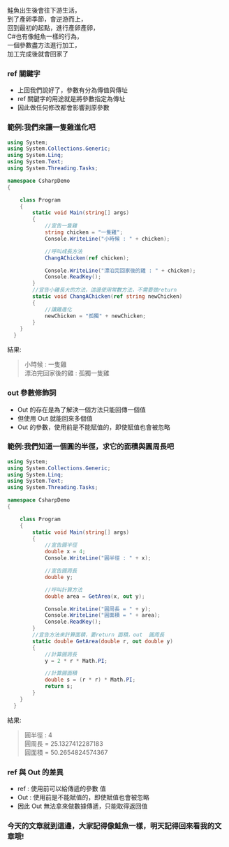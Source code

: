 鮭魚出生後會往下游生活，\
到了產卵季節，會逆游而上，\
回到最初的起點，進行產卵產卵，\
C#也有像鮭魚一樣的行為，\
一個參數盡方法進行加工，\
加工完成後就會回家了

### ref 關鍵字

- 上回我們說好了，參數有分為傳值與傳址
- ref 關鍵字的用途就是將參數指定為傳址
- 因此做任何修改都會影響到原參數

### 範例:我們來讓一隻雞進化吧

```csharp
using System;
using System.Collections.Generic;
using System.Linq;
using System.Text;
using System.Threading.Tasks;

namespace CsharpDemo
{

    class Program
    {
        static void Main(string[] args)
        {
            //宣告一隻雞
            string chicken = "一隻雞";
            Console.WriteLine("小時候 : " + chicken);

            //呼叫成長方法
            ChangAChicken(ref chicken);

            Console.WriteLine("漂泊完回家後的雞 : " + chicken);
            Console.ReadKey();
        }
        //宣告小雞長大的方法，這邊使用常數方法，不需要做return
        static void ChangAChicken(ref string newChicken)
        {
            //讓雞進化
            newChicken = "孤獨" + newChicken;
        }
    }
  }
```

結果:

> 小時候 : 一隻雞\
> 漂泊完回家後的雞 : 孤獨一隻雞

### out 參數修飾詞

- Out 的存在是為了解決一個方法只能回傳一個值
- 但使用 Out 就能回來多個值
- Out 的參數，使用前是不能賦值的，即使賦值也會被忽略

### 範例:我們知道一個圓的半徑，求它的面積與圓周長吧

```csharp
using System;
using System.Collections.Generic;
using System.Linq;
using System.Text;
using System.Threading.Tasks;

namespace CsharpDemo
{

    class Program
    {
        static void Main(string[] args)
        {
            //宣告圓半徑
            double x = 4;
            Console.WriteLine("圓半徑 : " + x);

            //宣告圓周長
            double y;

            //呼叫計算方法
            double area = GetArea(x, out y);

            Console.WriteLine("圓周長 = " + y);
            Console.WriteLine("圓面積 = " + area);
            Console.ReadKey();
        }
        //宣告方法來計算面積，要return 面積，out  圓周長
        static double GetArea(double r, out double y)
        {
            //計算圓周長
            y = 2 * r * Math.PI;

            //計算圓面積
            double s = (r * r) * Math.PI;
            return s;
        }
    }
  }
```

結果:

> 圓半徑 : 4\
> 圓周長 = 25.1327412287183\
> 圓面積 = 50.2654824574367

### ref 與 Out 的差異

- ref : 使用前可以給傳遞的參數 值
- Out : 使用前是不能賦值的，即使賦值也會被忽略
- 因此 Out 無法拿來做數據傳遞，只能取得返回值

### 今天的文章就到這邊，大家記得像鮭魚一樣，明天記得回來看我的文章哦!

